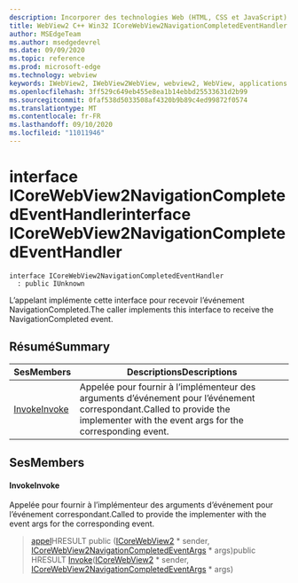 ```yaml
---
description: Incorporer des technologies Web (HTML, CSS et JavaScript) dans vos applications natives avec le contrôle Microsoft Edge WebView2
title: WebView2 C++ Win32 ICoreWebView2NavigationCompletedEventHandler
author: MSEdgeTeam
ms.author: msedgedevrel
ms.date: 09/09/2020
ms.topic: reference
ms.prod: microsoft-edge
ms.technology: webview
keywords: IWebView2, IWebView2WebView, webview2, WebView, applications Win32, Win32, Edge, ICoreWebView2, ICoreWebView2Controller, contrôle de navigateur, html Edge, ICoreWebView2NavigationCompletedEventHandler
ms.openlocfilehash: 3ff529c649eb455e8ea1b14ebbd25533631d2b99
ms.sourcegitcommit: 0faf538d5033508af4320b9b89c4ed99872f0574
ms.translationtype: MT
ms.contentlocale: fr-FR
ms.lasthandoff: 09/10/2020
ms.locfileid: "11011946"
---
```

# <span data-ttu-id="dc8ab-104">interface ICoreWebView2NavigationCompletedEventHandler</span><span class="sxs-lookup"><span data-stu-id="dc8ab-104">interface ICoreWebView2NavigationCompletedEventHandler</span></span> 

```
interface ICoreWebView2NavigationCompletedEventHandler
  : public IUnknown
```

<span data-ttu-id="dc8ab-105">L’appelant implémente cette interface pour recevoir l’événement NavigationCompleted.</span><span class="sxs-lookup"><span data-stu-id="dc8ab-105">The caller implements this interface to receive the NavigationCompleted event.</span></span>

## <span data-ttu-id="dc8ab-106">Résumé</span><span class="sxs-lookup"><span data-stu-id="dc8ab-106">Summary</span></span>

 <span data-ttu-id="dc8ab-107">Ses</span><span class="sxs-lookup"><span data-stu-id="dc8ab-107">Members</span></span>                        | <span data-ttu-id="dc8ab-108">Descriptions</span><span class="sxs-lookup"><span data-stu-id="dc8ab-108">Descriptions</span></span>
--------------------------------|---------------------------------------------
[<span data-ttu-id="dc8ab-109">Invoke</span><span class="sxs-lookup"><span data-stu-id="dc8ab-109">Invoke</span></span>](#invoke) | <span data-ttu-id="dc8ab-110">Appelée pour fournir à l’implémenteur des arguments d’événement pour l’événement correspondant.</span><span class="sxs-lookup"><span data-stu-id="dc8ab-110">Called to provide the implementer with the event args for the corresponding event.</span></span>

## <span data-ttu-id="dc8ab-111">Ses</span><span class="sxs-lookup"><span data-stu-id="dc8ab-111">Members</span></span>

#### <span data-ttu-id="dc8ab-112">Invoke</span><span class="sxs-lookup"><span data-stu-id="dc8ab-112">Invoke</span></span> 

<span data-ttu-id="dc8ab-113">Appelée pour fournir à l’implémenteur des arguments d’événement pour l’événement correspondant.</span><span class="sxs-lookup"><span data-stu-id="dc8ab-113">Called to provide the implementer with the event args for the corresponding event.</span></span>

> <span data-ttu-id="dc8ab-114">[appel](#invoke)HRESULT public ([ICoreWebView2](icorewebview2.md) \* sender, [ICoreWebView2NavigationCompletedEventArgs](icorewebview2navigationcompletedeventargs.md) \* args)</span><span class="sxs-lookup"><span data-stu-id="dc8ab-114">public HRESULT [Invoke](#invoke)([ICoreWebView2](icorewebview2.md) \* sender, [ICoreWebView2NavigationCompletedEventArgs](icorewebview2navigationcompletedeventargs.md) \* args)</span></span>

